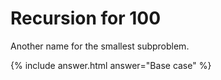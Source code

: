 # Recursion for 100

Another name for the smallest subproblem.

{% include answer.html answer="Base case" %}
